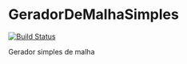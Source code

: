 # GeradorDeMalhaSimples

[![Build Status](https://app.travis-ci.com/HenriqueCCdA/GeradorDeMalhaSimples.svg?branch=main)](https://app.travis-ci.com/HenriqueCCdA/GeradorDeMalhaSimples)

Gerador simples de malha 
